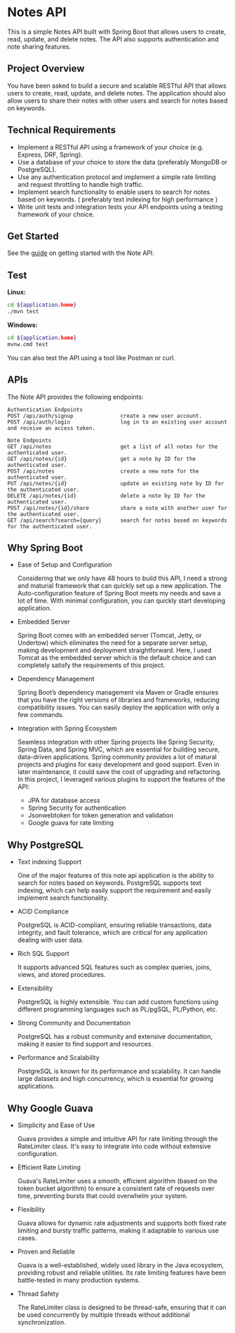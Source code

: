 # Notes API

This is a simple Notes API built with Spring Boot that allows users to create, read, update, and delete notes. The API
also supports authentication and note sharing features.

## Project Overview

You have been asked to build a secure and scalable RESTful API that allows users to create, read, update, and delete
notes. The application should also allow users to share their notes with other users and search for notes based on
keywords.

## Technical Requirements

- Implement a RESTful API using a framework of your choice (e.g. Express, DRF, Spring).
- Use a database of your choice to store the data (preferably MongoDB or PostgreSQL).
- Use any authentication protocol and implement a simple rate limiting and request throttling to handle high traffic.
- Implement search functionality to enable users to search for notes based on keywords. ( preferably text indexing for
  high performance )
- Write unit tests and integration tests your API endpoints using a testing framework of your choice.

## Get Started

See the [guide](https://github.com/jazzcowboy616/notesapi/blob/master/QuickStarted.md) on getting started with the Note
API.

## Test

**Linux:**
   ```bash
   cd ${application.home}
   ./mvn test
   ```

**Windows:**

   ```bash
   cd ${application.home}
   mvnw.cmd test
   ```

You can also test the API using a tool like Postman or curl.

## APIs

The Note API provides the following endpoints:
```
Authentication Endpoints
POST /api/auth/signup               create a new user account.
POST /api/auth/login                log in to an existing user account and receive an access token.

Note Endpoints
GET /api/notes                      get a list of all notes for the authenticated user.
GET /api/notes/{id}                 get a note by ID for the authenticated user.
POST /api/notes                     create a new note for the authenticated user.
PUT /api/notes/{id}                 update an existing note by ID for the authenticated user.
DELETE /api/notes/{id}              delete a note by ID for the authenticated user.
POST /api/notes/{id}/share          share a note with another user for the authenticated user.
GET /api/search?search={query}      search for notes based on keywords for the authenticated user.
```

## Why Spring Boot

- Ease of Setup and Configuration

  Considering that we only have 48 hours to build this API, I need a strong and maturial framework that can quickly set
  up a new application. The Auto-configuration feature of Spring Boot meets my needs and save a lot of time. With
  minimal configuration, you can quickly start developing application.

- Embedded Server

  Spring Boot comes with an embedded server (Tomcat, Jetty, or Undertow) which eliminates the need for a separate server
  setup, making development and deployment straightforward. Here, I used Tomcat as the embedded server which is the
  default choice and can completely satisfy the requirements of this project.

- Dependency Management

  Spring Boot’s dependency management via Maven or Gradle ensures that you have the right versions of libraries and
  frameworks, reducing compatibility issues. You can easily deploy the application with only a few commands.

- Integration with Spring Ecosystem

  Seamless integration with other Spring projects like Spring Security, Spring Data, and Spring MVC, which are essential
  for building secure, data-driven applications. Spring community provides a lot of matural projects and plugins for
  easy development and good support. Even in later maintenance, it could save the cost of upgrading and refactoring. In
  this project, I leveraged various plugins to support the features of the API:
   - JPA for database access
   - Spring Security for authentication
   - Jsonwebtoken for token generation and validation
   - Google guava for rate limiting

## Why PostgreSQL

- Text indexing Support

  One of the major features of this note api application is the ability to search for notes based on keywords.
  PostgreSQL supports text indexing, which can help easily support the requirement and easily implement search
  functionality.

- ACID Compliance

  PostgreSQL is ACID-compliant, ensuring reliable transactions, data integrity, and fault tolerance, which are critical
  for any application dealing with user data.

- Rich SQL Support

  It supports advanced SQL features such as complex queries, joins, views, and stored procedures.

- Extensibility

  PostgreSQL is highly extensible. You can add custom functions using different programming languages such as PL/pgSQL,
  PL/Python, etc.

- Strong Community and Documentation

  PostgreSQL has a robust community and extensive documentation, making it easier to find support and resources.

- Performance and Scalability

  PostgreSQL is known for its performance and scalability. It can handle large datasets and high concurrency, which is
  essential for growing applications.

## Why Google Guava

- Simplicity and Ease of Use

  Guava provides a simple and intuitive API for rate limiting through the RateLimiter class. It's easy to integrate into
  code without extensive configuration.

- Efficient Rate Limiting

  Guava's RateLimiter uses a smooth, efficient algorithm (based on the token bucket algorithm) to ensure a consistent
  rate of requests over time, preventing bursts that could overwhelm your system.

- Flexibility

  Guava allows for dynamic rate adjustments and supports both fixed rate limiting and bursty traffic patterns, making it
  adaptable to various use cases.

- Proven and Reliable

  Guava is a well-established, widely used library in the Java ecosystem, providing robust and reliable utilities. Its
  rate limiting features have been battle-tested in many production systems.

- Thread Safety

  The RateLimiter class is designed to be thread-safe, ensuring that it can be used concurrently by multiple threads
  without additional synchronization.
